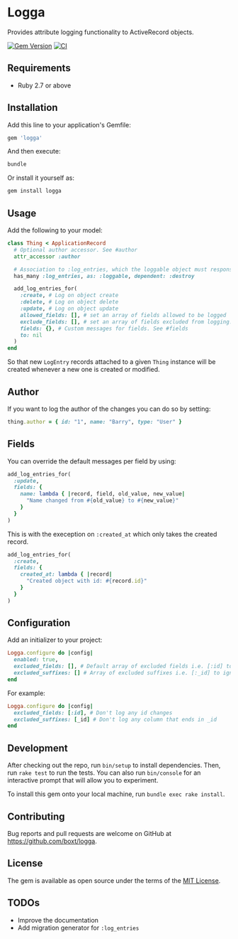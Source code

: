 # Logga

Provides attribute logging functionality to ActiveRecord objects.

[![Gem Version](https://badge.fury.io/rb/logga.svg)](https://badge.fury.io/rb/logga)
[![CI](https://github.com/boxt/logga/actions/workflows/ci.yml/badge.svg)](https://github.com/boxt/logga/actions/workflows/ci.yml)

## Requirements

* Ruby 2.7 or above

## Installation

Add this line to your application's Gemfile:

```ruby
gem 'logga'
```

And then execute:

```sh
bundle
```

Or install it yourself as:

```sh
gem install logga
```

## Usage

Add the following to your model:

```ruby
class Thing < ApplicationRecord
  # Optional author accessor. See #author
  attr_accessor :author 

  # Association to :log_entries, which the loggable object must response to for logging.
  has_many :log_entries, as: :loggable, dependent: :destroy 

  add_log_entries_for(
    :create, # Log on object create
    :delete, # Log on object delete
    :update, # Log on object update
    allowed_fields: [], # set an array of fields allowed to be logged
    exclude_fields: [], # set an array of fields excluded from logging. Ignored if allowed_fields is set
    fields: {}, # Custom messages for fields. See #fields
    to: nil
  )
end
```

So that new `LogEntry` records attached to a given `Thing` instance will be created whenever a new one is created or
modified.

## Author

If you want to log the author of the changes you can do so by setting:

```ruby
thing.author = { id: "1", name: "Barry", type: "User" }
```

## Fields

You can override the default messages per field by using:

```ruby
add_log_entries_for(
  :update,
  fields: {
    name: lambda { |record, field, old_value, new_value|
      "Name changed from #{old_value} to #{new_value}"
    }
  }
)
```

This is with the exeception on `:created_at` which only takes the created record.

```ruby
add_log_entries_for(
  :create,
  fields: {
    created_at: lambda { |record|
      "Created object with id: #{record.id}"
    }
  }
)
```

## Configuration

Add an initializer to your project:

```ruby
Logga.configure do |config|
  enabled: true,
  excluded_fields: [], # Default array of excluded fields i.e. [:id] to ignore all :id fields for every object
  excluded_suffixes: [] # Array of excluded suffixes i.e. [:_id] to ignore all fields that end in :_id for every object
end
```

For example:

```ruby
Logga.configure do |config|
  excluded_fields: [:id], # Don't log any id changes
  excluded_suffixes: [_id] # Don't log any column that ends in _id
end
```

## Development

After checking out the repo, run `bin/setup` to install dependencies. Then, run `rake test` to run the tests. You can also run `bin/console` for an interactive prompt that will allow you to experiment.

To install this gem onto your local machine, run `bundle exec rake install`.

## Contributing

Bug reports and pull requests are welcome on GitHub at https://github.com/boxt/logga.

## License

The gem is available as open source under the terms of the [MIT License](http://opensource.org/licenses/MIT).

## TODOs

- Improve the documentation
- Add migration generator for `:log_entries`
